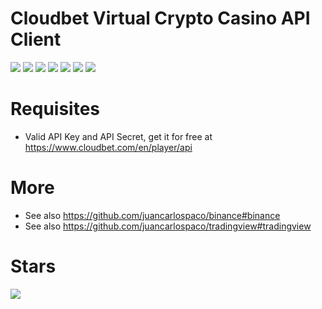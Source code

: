 # Cloudbet Virtual Crypto Casino API Client

![](https://github.com/juancarlospaco/cloudbet/actions/workflows/build.yml/badge.svg)
![](https://img.shields.io/github/languages/top/juancarlospaco/cloudbet?style=for-the-badge)
![](https://img.shields.io/github/stars/juancarlospaco/cloudbet?style=for-the-badge)
![](https://img.shields.io/github/languages/code-size/juancarlospaco/cloudbet?style=for-the-badge)
![](https://img.shields.io/github/issues-raw/juancarlospaco/cloudbet?style=for-the-badge)
![](https://img.shields.io/github/issues-pr-raw/juancarlospaco/cloudbet?style=for-the-badge)
![](https://img.shields.io/github/last-commit/juancarlospaco/cloudbet?style=for-the-badge)


# Requisites

- Valid API Key and API Secret, get it for free at https://www.cloudbet.com/en/player/api


# More

- See also https://github.com/juancarlospaco/binance#binance
- See also https://github.com/juancarlospaco/tradingview#tradingview


# Stars

![](https://starchart.cc/juancarlospaco/cloudbet.svg)
